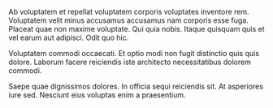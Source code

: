 Ab voluptatem et repellat voluptatem corporis voluptates inventore rem. Voluptatem velit minus accusamus accusamus nam corporis esse fuga. Placeat quae non maxime voluptate. Qui quia nobis. Itaque quisquam quis et vel earum aut adipisci. Odit quo hic.
 Voluptatem commodi occaecati. Et optio modi non fugit distinctio quis quis dolore. Laborum facere reiciendis iste architecto necessitatibus dolorem commodi.
 Saepe quae dignissimos dolores. In officia sequi reiciendis sit. At asperiores iure sed. Nesciunt eius voluptas enim a praesentium.
